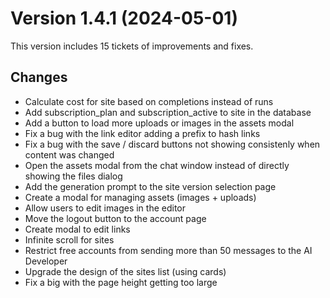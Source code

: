 # Version 1.4.1 (2024-05-01)

This version includes 15 tickets of improvements and fixes.

## Changes

- Calculate cost for site based on completions instead of runs
- Add subscription_plan and subscription_active to site in the database
- Add a button to load more uploads or images in the assets modal
- Fix a bug with the link editor adding a prefix to hash links
- Fix a bug with the save / discard buttons not showing consistenly when content was changed
- Open the assets modal from the chat window instead of directly showing the files dialog
- Add the generation prompt to the site version selection page
- Create a modal for managing assets (images + uploads)
- Allow users to edit images in the editor
- Move the logout button to the account page
- Create modal to edit links
- Infinite scroll for sites
- Restrict free accounts from sending more than 50 messages to the AI Developer
- Upgrade the design of the sites list (using cards)
- Fix a big with the page height getting too large
